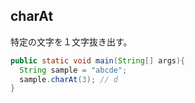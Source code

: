 ## charAt

特定の文字を１文字抜き出す。

```Java
public static void main(String[] args){
  String sample = "abcde";
  sample.charAt(3); // d
}
```
